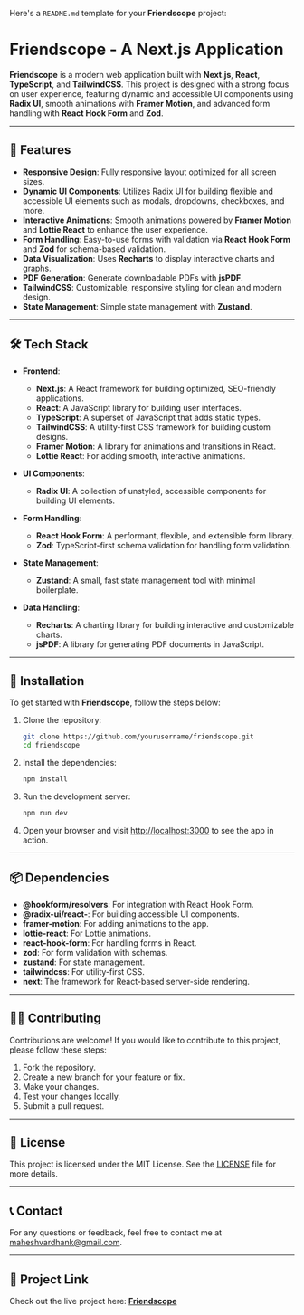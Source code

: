 Here's a `README.md` template for your **Friendscope** project:

# Friendscope - A Next.js Application

**Friendscope** is a modern web application built with **Next.js**, **React**, **TypeScript**, and **TailwindCSS**. This project is designed with a strong focus on user experience, featuring dynamic and accessible UI components using **Radix UI**, smooth animations with **Framer Motion**, and advanced form handling with **React Hook Form** and **Zod**. 

---

## 🚀 Features

- **Responsive Design**: Fully responsive layout optimized for all screen sizes.
- **Dynamic UI Components**: Utilizes Radix UI for building flexible and accessible UI elements such as modals, dropdowns, checkboxes, and more.
- **Interactive Animations**: Smooth animations powered by **Framer Motion** and **Lottie React** to enhance the user experience.
- **Form Handling**: Easy-to-use forms with validation via **React Hook Form** and **Zod** for schema-based validation.
- **Data Visualization**: Uses **Recharts** to display interactive charts and graphs.
- **PDF Generation**: Generate downloadable PDFs with **jsPDF**.
- **TailwindCSS**: Customizable, responsive styling for clean and modern design.
- **State Management**: Simple state management with **Zustand**.

---

## 🛠️ Tech Stack

- **Frontend**: 
  - **Next.js**: A React framework for building optimized, SEO-friendly applications.
  - **React**: A JavaScript library for building user interfaces.
  - **TypeScript**: A superset of JavaScript that adds static types.
  - **TailwindCSS**: A utility-first CSS framework for building custom designs.
  - **Framer Motion**: A library for animations and transitions in React.
  - **Lottie React**: For adding smooth, interactive animations.

- **UI Components**: 
  - **Radix UI**: A collection of unstyled, accessible components for building UI elements.
  
- **Form Handling**: 
  - **React Hook Form**: A performant, flexible, and extensible form library.
  - **Zod**: TypeScript-first schema validation for handling form validation.

- **State Management**: 
  - **Zustand**: A small, fast state management tool with minimal boilerplate.

- **Data Handling**: 
  - **Recharts**: A charting library for building interactive and customizable charts.
  - **jsPDF**: A library for generating PDF documents in JavaScript.

---

## 🔧 Installation

To get started with **Friendscope**, follow the steps below:

1. Clone the repository:
   ```bash
   git clone https://github.com/yourusername/friendscope.git
   cd friendscope
   ```

2. Install the dependencies:
   ```bash
   npm install
   ```

3. Run the development server:
   ```bash
   npm run dev
   ```

4. Open your browser and visit [http://localhost:3000](http://localhost:3000) to see the app in action.

---

## 📦 Dependencies

- **@hookform/resolvers**: For integration with React Hook Form.
- **@radix-ui/react-**: For building accessible UI components.
- **framer-motion**: For adding animations to the app.
- **lottie-react**: For Lottie animations.
- **react-hook-form**: For handling forms in React.
- **zod**: For form validation with schemas.
- **zustand**: For state management.
- **tailwindcss**: For utility-first CSS.
- **next**: The framework for React-based server-side rendering.

---

## 🧑‍💻 Contributing

Contributions are welcome! If you would like to contribute to this project, please follow these steps:

1. Fork the repository.
2. Create a new branch for your feature or fix.
3. Make your changes.
4. Test your changes locally.
5. Submit a pull request.

---

## 📄 License

This project is licensed under the MIT License. See the [LICENSE](LICENSE) file for more details.

---

## 📞 Contact

For any questions or feedback, feel free to contact me at [maheshvardhank@gmail.com](mailto:maheshvardhank@gmail.com).

---

## 🔗 Project Link

Check out the live project here: [**Friendscope**](https://friendscope-ten.vercel.app/)
```

